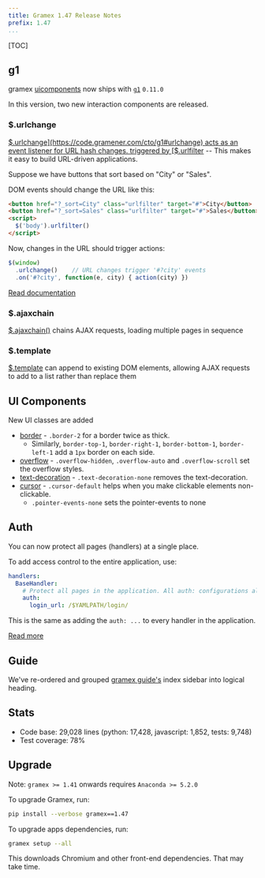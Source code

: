 ```yaml
---
title: Gramex 1.47 Release Notes
prefix: 1.47
...
```


[TOC]

## g1

gramex [uicomponents](../../uicomponents) now ships with [`g1`](https://code.gramener.com/cto/g1) `0.11.0`

In this version, two new interaction components are released.

### $.urlchange

[$.urlchange](https://code.gramener.com/cto/g1#urlchange) acts as an event listener for URL hash changes.
triggered by [$.urlfilter](https://code.gramener.com/cto/g1#urlfilter) -- 
This makes it easy to build URL-driven applications.

Suppose we have buttons that sort based on "City" or "Sales".

DOM events should change the URL like this:

```html
<button href="?_sort=City" class="urlfilter" target="#">City</button>
<button href="?_sort=Sales" class="urlfilter" target="#">Sales</button>
<script>
  $('body').urlfilter()
</script>
```

Now, changes in the URL should trigger actions:

```javascript
$(window)
  .urlchange()    // URL changes trigger '#?city' events
  .on('#?city', function(e, city) { action(city) })
```

[Read documentation](https://code.gramener.com/cto/g1#urlchange)

### $.ajaxchain

[$.ajaxchain()](https://code.gramener.com/cto/g1#ajaxchain) chains AJAX requests, loading multiple pages in sequence

### $.template

[$.template](https://code.gramener.com/cto/g1#template) can append to existing DOM elements,
allowing AJAX requests to add to a list rather than replace them

## UI Components

New UI classes are added

- [border](../../uicomponents/#border) - `.border-2` for a border twice as thick.
    - Similarly, `border-top-1`, `border-right-1`, `border-bottom-1`, `border-left-1` add a `1px` border on each side.
- [overflow](../../uicomponents/#overflow) - `.overflow-hidden`, `.overflow-auto` and `.overflow-scroll` set the overflow styles.
- [text-decoration](../../uicomponents/#text-decoration) - `.text-decoration-none` removes the text-decoration. 
- [cursor](../../uicomponents/#cursor) - `.cursor-default` helps when you make clickable elements non-clickable.
    - `.pointer-events-none` sets the pointer-events to none

## Auth

You can now protect all pages (handlers) at a single place.

To add access control to the entire application, use:

```yaml
handlers:
  BaseHandler:
    # Protect all pages in the application. All auth: configurations allowed
    auth:
      login_url: /$YAMLPATH/login/
```

This is the same as adding the `auth: ...` to every handler in the application.

[Read more](../../auth/#protect-all-pages)

## Guide

We've re-ordered and grouped [gramex guide's](../../) index sidebar into logical heading.

## Stats

- Code base: 29,028 lines (python: 17,428, javascript: 1,852, tests: 9,748)
- Test coverage: 78%

## Upgrade

Note: `gramex >= 1.41` onwards requires `Anaconda >= 5.2.0`

To upgrade Gramex, run:

```bash
pip install --verbose gramex==1.47
```

To upgrade apps dependencies, run:

```bash
gramex setup --all
```

This downloads Chromium and other front-end dependencies. That may take time.
